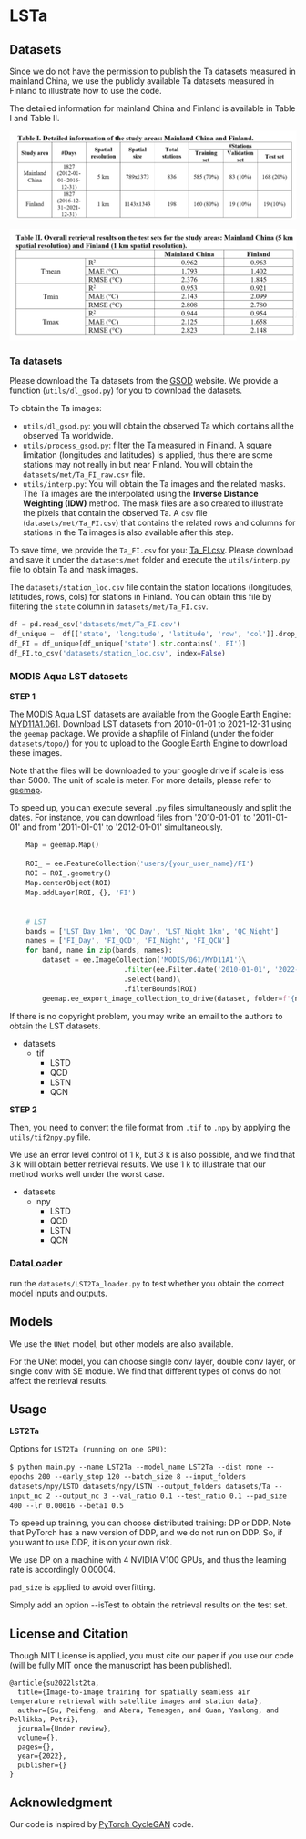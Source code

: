 # LSTa

## Datasets

Since we do not have the permission to publish the Ta datasets measured in mainland China, we use the publicly available Ta datasets measured in Finland to illustrate how to use the code.

The detailed information for mainland China and Finland is available in Table I and Table II.

![img](assets/table1.png)

![img](assets/table2.png)

### Ta datasets

Please download the Ta datasets from the [GSOD](https://www.ncei.noaa.gov/access/metadata/landing-page/bin/iso?id=gov.noaa.ncdc:C00516) website. We provide a function (`utils/dl_gsod.py`) for you to download the datasets.

To obtain the Ta images:

- `utils/dl_gsod.py`: you will obtain the observed Ta which contains all the observed Ta worldwide.
- `utils/process_gsod.py`: filter the Ta measured in Finland. A square limitation (longitudes and latitudes) is applied, thus there are some stations may not really in but near Finland. You will obtain the `datasets/met/Ta_FI_raw.csv` file.
- `utils/interp.py`: You will obtain the Ta images and the related masks. The Ta images are the interpolated using the **Inverse Distance Weighting (IDW)** method. The mask files are also created to illustrate the pixels that contain the observed Ta. A `csv` file (`datasets/met/Ta_FI.csv`) that contains the related rows and columns for stations in the Ta images is also available after this step.

To save time, we provide the `Ta_FI.csv` for you: [Ta_FI.csv](https://github.com/cvvsu/LSTa/releases/tag/v0.0). Please download and save it under the `datasets/met` folder and execute the `utils/interp.py` file to obtain Ta and mask images.

The  `datasets/station_loc.csv` file contain the station locations (longitudes, latitudes, rows, cols) for stations in Finland. You can obtain this file by filtering the `state` column in `datasets/met/Ta_FI.csv`.

```python
df = pd.read_csv('datasets/met/Ta_FI.csv')
df_unique =  df[['state', 'longitude', 'latitude', 'row', 'col']].drop_duplicates()
df_FI = df_unique[df_unique['state'].str.contains(', FI')]
df_FI.to_csv('datasets/station_loc.csv', index=False)
```

### MODIS Aqua LST datasets

**STEP 1**

The MODIS Aqua LST datasets are available from the Google Earth Engine: [MYD11A1.061](https://developers.google.com/earth-engine/datasets/catalog/MODIS_061_MYD11A1#description). Download LST datasets from 2010-01-01 to 2021-12-31 using the `geemap` package. We provide a shapfile of Finland (under the folder `datasets/topo/`) for you to upload to the Google Earth Engine to download these images.

Note that the files will be downloaded to your google drive if scale is less than 5000. The unit of scale is meter. For more details, please refer to [geemap](https://geemap.org/).

To speed up, you can execute several `.py` files simultaneously and split the dates. For instance, you can download files from '2010-01-01' to '2011-01-01' and from '2011-01-01' to '2012-01-01' simultaneously.

```python
    Map = geemap.Map()

    ROI_ = ee.FeatureCollection('users/{your_user_name}/FI')
    ROI = ROI_.geometry()
    Map.centerObject(ROI)
    Map.addLayer(ROI, {}, 'FI')


    # LST
    bands = ['LST_Day_1km', 'QC_Day', 'LST_Night_1km', 'QC_Night']
    names = ['FI_Day', 'FI_QCD', 'FI_Night', 'FI_QCN']
    for band, name in zip(bands, names):
        dataset = ee.ImageCollection('MODIS/061/MYD11A1')\
                            .filter(ee.Filter.date('2010-01-01', '2022-01-01'))\
                            .select(band)\
                            .filterBounds(ROI)
        geemap.ee_export_image_collection_to_drive(dataset, folder=f'{name}', scale=1000, region=ROI, crs='EPSG:4326')
```

If there is no copyright problem, you may write an email to the authors to obtain the LST datasets.

- datasets
  - tif
    - LSTD
    - QCD
    - LSTN
    - QCN

**STEP 2**

Then, you need to convert the file format from `.tif` to `.npy` by applying the `utils/tif2npy.py` file.

We use an error level control of 1 k, but 3 k is also possible, and we find that 3 k will obtain better retrieval results. We use 1 k to illustrate that our method works well under the worst case.


- datasets
  - npy
    - LSTD
    - QCD
    - LSTN
    - QCN

### DataLoader

run the `datasets/LST2Ta_loader.py` to test whether you obtain the correct model inputs and outputs.


## Models

We use the `UNet` model, but other models are also available.

For the UNet model, you can choose single conv layer, double conv layer, or single conv with SE module. We find that different types of convs do not affect the retrieval results.

## Usage

**LST2Ta**

Options for `LST2Ta (running on one GPU)`:

`$ python main.py --name LST2Ta --model_name LST2Ta --dist none --epochs 200 --early_stop 120 --batch_size 8 --input_folders datasets/npy/LSTD datasets/npy/LSTN --output_folders datasets/Ta --input_nc 2 --output_nc 3 --val_ratio 0.1 --test_ratio 0.1 --pad_size 400 --lr 0.00016 --beta1 0.5`

To speed up training, you can choose distributed training: DP or DDP. Note that PyTorch has a new version of DDP, and we do not run on DDP. So, if you want to use DDP, it is on your own risk.

We use DP on a machine with 4 NVIDIA V100 GPUs, and thus the learning rate is accordingly 0.00004.

`pad_size` is applied to avoid overfitting. 

Simply add an option --isTest to obtain the retrieval results on the test set.


## License and Citation


Though MIT License is applied, you must cite our paper if you use our code (will be fully MIT once the manuscript has been published). 

```
@article{su2022lst2ta,
  title={Image-to-image training for spatially seamless air temperature retrieval with satellite images and station data},
  author={Su, Peifeng, and Abera, Temesgen, and Guan, Yanlong, and Pellikka, Petri},
  journal={Under review},
  volume={},
  pages={},
  year={2022},
  publisher={}
}
```


## Acknowledgment

Our code is inspired by [PyTorch CycleGAN](https://github.com/junyanz/pytorch-CycleGAN-and-pix2pix) code.
